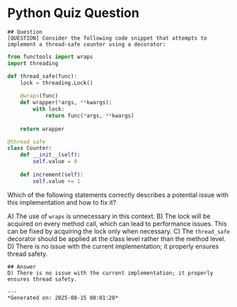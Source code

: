 # Python Quiz Question
    
    ## Question
    [QUESTION] Consider the following code snippet that attempts to implement a thread-safe counter using a decorator:

```python
from functools import wraps
import threading

def thread_safe(func):
    lock = threading.Lock()
    
    @wraps(func)
    def wrapper(*args, **kwargs):
        with lock:
            return func(*args, **kwargs)
    
    return wrapper

@thread_safe
class Counter:
    def __init__(self):
        self.value = 0
    
    def increment(self):
        self.value += 1
```

Which of the following statements correctly describes a potential issue with this implementation and how to fix it?

A) The use of `wraps` is unnecessary in this context.
B) The lock will be acquired on every method call, which can lead to performance issues. This can be fixed by acquiring the lock only when necessary.
C) The `thread_safe` decorator should be applied at the class level rather than the method level.
D) There is no issue with the current implementation; it properly ensures thread safety.
    
    ## Answer
    D) There is no issue with the current implementation; it properly ensures thread safety.
    
    ---
    *Generated on: 2025-08-15 08:01:20*
    